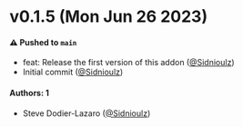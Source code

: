 # v0.1.5 (Mon Jun 26 2023)

#### ⚠️ Pushed to `main`

- feat: Release the first version of this addon ([@Sidnioulz](https://github.com/Sidnioulz))
- Initial commit ([@Sidnioulz](https://github.com/Sidnioulz))

#### Authors: 1

- Steve Dodier-Lazaro ([@Sidnioulz](https://github.com/Sidnioulz))
